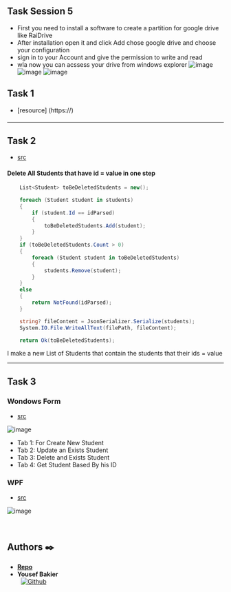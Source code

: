 ## Task Session 5
- First you need to install a software to create a partition for google drive like RaiDrive
- After installation open it and click Add chose google drive and choose your configuration 
- sign in to your Account and give the permission to write and read 
- wla now you can acssess your drive from windows explorer
![image](https://github.com/user-attachments/assets/af25f9ef-6701-469a-b551-86fa8b2d2c8f)
![image](https://github.com/user-attachments/assets/147a1fa9-c4fa-460e-bb86-c734b779308f)
![image](https://github.com/user-attachments/assets/21035d39-e012-4799-a9f8-c5f7289794d4)

## Task 1
* [resource] (https://)

#### 


---

## Task 2
* [src](./)


#### Delete All Students that have id = value in one step
```cs
    List<Student> toBeDeletedStudents = new();

    foreach (Student student in students)
    {
        if (student.Id == idParsed)
        {
            toBeDeletedStudents.Add(student);
        }
    }
    if (toBeDeletedStudents.Count > 0)
    {
        foreach (Student student in toBeDeletedStudents)
        {
            students.Remove(student);
        }
    }
    else
    {
        return NotFound(idParsed);
    }

    string? fileContent = JsonSerializer.Serialize(students);
    System.IO.File.WriteAllText(filePath, fileContent);

    return Ok(toBeDeletedStudents);
```
I make a new List of Students that contain the students that their ids = value

---

## Task 3
### Wondows Form
* [src](./)

![image](https://github.com/user-attachments/assets/2c6cdd63-2934-437d-8fe8-235fba5ab478)

- Tab 1: For Create New Student
- Tab 2: Update an Exists Student
- Tab 3: Delete and Exists Student
- Tab 4: Get Student Based By his ID

### WPF
* [src](./)

![image](https://github.com/user-attachments/assets/9cfd2239-f8c3-4056-9a5b-1f127382a451)


<br />

## Authors :black_nib:
* [__Repo__](https://github.com/Y-Baker/Course_Hub)
* __Yousef Bakier__ &nbsp;&nbsp;&nbsp;&nbsp;&nbsp;&nbsp; <br />
 &nbsp;&nbsp;[<img height="" src="https://img.shields.io/static/v1?label=&message=GitHub&color=181717&logo=GitHub&logoColor=f2f2f2&labelColor=2F333A" alt="Github">](https://github.com/Y-Baker)
